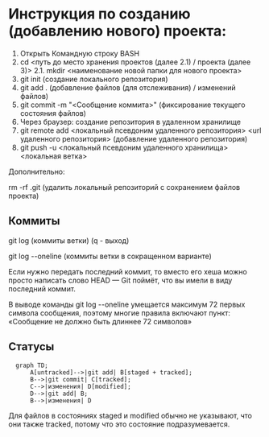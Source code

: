 # Инструкция по созданию (добавлению нового) проекта:
1. Открыть Командную строку BASH
2. cd <путь до место хранения проектов (далее 2.1) / проекта (далее 3)>
2.1. mkdir <наименование новой папки для нового проекта>
3. git init (создание локального репозитория)
4. git add . (добавление файлов (для отслеживания) / изменений файлов)
5. git commit -m "<Сообщение коммита>" (фиксирование текущего состояния файлов)
6. Через браузер: создание репозитория в удаленном хранилище
7. git remote add <локальный псевдоним удаленного репозитория> \<url удаленного репозитория\> (добавление удаленного репозитория)
8. git push -u <локальный псевдоним удаленного хранилища> <локальная ветка>

Дополнительно:

rm -rf .git (удалить локальный репозиторий с сохранением файлов проекта)

## Коммиты

git log (коммиты ветки) (q - выход)

git log --oneline (коммиты ветки в сокращенном варианте)

Если нужно передать последний коммит, то вместо его хеша можно просто написать слово HEAD — Git поймёт, что вы имели в виду последний коммит.

В выводе команды git log --oneline умещается максимум 72 первых символа сообщения, поэтому многие правила включают пункт: «Сообщение не должно быть длиннее 72 символов»

## Статусы

```mermaid
  graph TD;
      A[untracked]-->|git add| B[staged + tracked];
      B-->|git commit| C[tracked];
      C-->|изменения| D[modified];
      D-->|git add| B;
      B-->|изменения| D
```

Для файлов в состояниях staged и modified обычно не указывают, что они также tracked, потому что это состояние подразумевается.

